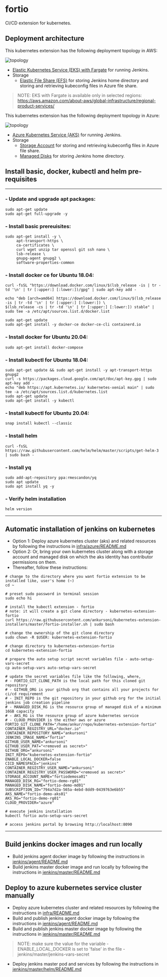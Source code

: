 # fortio
CI/CD extension for kubernetes.


## Deployment architecture

This kubernetes extension has the following deployment topology in AWS:

![topology](docs/images/aws-topology.png)

* [Elastic Kubernetes Service (EKS) with Fargate](https://aws.amazon.com/eks/) for running Jenkins.
* Storage
  * [Elastic File Share (EFS)](https://aws.amazon.com/efs/) for storing Jenkins home directory and storing and retrieving kubeconfig files in Azure file share.
> NOTE: EKS with Fargate is available only in selected regions: https://aws.amazon.com/about-aws/global-infrastructure/regional-product-services/


This kubernetes extension has the following deployment topology in Azure:

![topology](docs/images/azure-topology.png)

* [Azure Kubernetes Service (AKS)](https://docs.microsoft.com/en-us/azure/aks/) for running Jenkins.
* Storage
  * [Storage Account](https://docs.microsoft.com/en-us/azure/storage/common/storage-account-overview) for storing and retrieving kubeconfig files in Azure file share.
  * [Managed Disks](https://docs.microsoft.com/en-us/azure/virtual-machines/windows/managed-disks-overview) for storing Jenkins home directory.


## Install basic, docker, kubectl and helm pre-requisites
---
### - Update and upgrade apt packages:
``` SH
sudo apt-get update
sudo apt-get full-upgrade -y
```

### - Install basic prereuisites:
``` SH
sudo apt-get install -y \
     apt-transport-https \
     ca-certificates \
     curl wget unzip tar openssl git ssh nano \
     lsb-release \
     gnupg-agent gnupg2 \
     software-properties-common
```

### - Install docker ce for Ubuntu 18.04:
``` SH
curl -fsSL "https://download.docker.com/linux/$(lsb_release -is | tr -td '\n' | tr [:upper:] [:lower:])/gpg" | sudo apt-key add -

echo "deb [arch=amd64] https://download.docker.com/linux/$(lsb_release -is | tr -td '\n' | tr [:upper:] [:lower:]) \
$(lsb_release -cs | tr -td '\n' | tr [:upper:] [:lower:]) stable" | sudo tee -a /etc/apt/sources.list.d/docker.list

sudo apt-get update
sudo apt-get install -y docker-ce docker-ce-cli containerd.io
```

### - Install docker for Ubuntu 20.04:
``` SH
sudo apt-get install docker-compose
```

### - Install kubectl for Ubuntu 18.04:
``` SH
sudo apt-get update && sudo apt-get install -y apt-transport-https gnupg2
curl -s https://packages.cloud.google.com/apt/doc/apt-key.gpg | sudo apt-key add -
echo "deb https://apt.kubernetes.io/ kubernetes-xenial main" | sudo tee -a /etc/apt/sources.list.d/kubernetes.list
sudo apt-get update
sudo apt-get install -y kubectl
```

### - Install kubectl for Ubuntu 20.04:
``` SH
snap install kubectl --classic
```

### - Install helm
``` SH
curl -fsSL https://raw.githubusercontent.com/helm/helm/master/scripts/get-helm-3 | sudo bash -
```

### - Install yq
``` SH
sudo add-apt-repository ppa:rmescandon/yq
sudo apt update
sudo apt install yq -y
```

### - Verify helm installation
``` SH
helm version
```

---

## Automatic installation of jenkins on kubernetes
* Option 1: Deploy azure kubernetes cluster (aks) and related resources by following the instructions in [infra/azure/README.md](infra/azure/README.md)
* Option 2: Or, bring your own kubernetes cluster along with a storage account and managed disk on which the aks identity has contributor permissions on them.
* Thereafter, follow these instructions:
``` SH
# change to the directory where you want fortio extension to be installed like, user's home (~)
cd ~

# preset sudo password in terminal session
sudo echo hi

# install the kubectl extension - fortio
# note: it will create a git clone directory - kubernetes-extension-fortio
curl https://raw.githubusercontent.com/ankursoni/kubernetes-extension-installers/master/fortio-installer.sh | sudo bash

# change the ownership of the git clone directory
sudo chown -R $USER: kubernetes-extension-fortio

# change directory to kubernetes-extension-fortio
cd kubernetes-extension-fortio

# prepare the auto setup script secret variables file - auto-setup-vars-secret
cp auto-setup-vars auto-setup-vars-secret

# update the secret variables file like the following, where,
# - FORTIO_GIT_CLONE_PATH is the local path for this cloned git repository
# - GITHUB_ORG is your github org that contains all your projects for ci/cd requirement
# - INIT_REPO is the git repository in your github org for the initial jenkins job creation pipeline
# - MANAGED_DISK_RG is the resource group of managed disk of a minimum 16GB capacity
# - AKS_RG is the resource group of azure kubernetes service
# - CLOUD_PROVIDER is the either aws or azure
FORTIO_GIT_CLONE_PATH="/home/ankur/repo/kubernetes-extension-fortio"
CONTAINER_REGISTRY_URL="docker.io"
CONTAINER_REPOSITORY_NAME="ankursoni"
JENKINS_IMAGE_NAME="fortio"
GITHUB_USER_NAME="ankursoni"
GITHUB_USER_PAT="<removed as secret>"
GITHUB_ORG="ankursoni"
INIT_REPO="kubernetes-extension-fortio"
ENABLE_LOCAL_DOCKER=false
CICD_NAMESPACE="jenkins"
CONTAINER_REGISTRY_USER_NAME="ankursoni"
CONTAINER_REGISTRY_USER_PASSWORD="<removed as secret>"
STORAGE_ACCOUNT_NAME="fortiodemosa01"
MANAGED_DISK_RG="fortio-demo-rg01"
MANAGED_DISK_NAME="fortio-demo-md01"
SUBSCRIPTION_ID="794a7d2a-565a-4ebd-8dd9-0439763e6b55"
AKS_NAME="fortio-demo-aks01"
AKS_RG="fortio-demo-rg01"
CLOUD_PROVIDER="azure"

# execute jenkins installation
kubectl fortio auto-setup-vars-secret

# access jenkins portal by browsing http://localhost:8090
```

---

## Build jenkins docker images and run locally

* Build jenkins agent docker image by following the instructions in [jenkins/agent/README.md](jenkins/agent/README.md)
* Build jenkins master docker image and run locally by following the instructions in [jenkins/master/README.md](jenkins/master/README.md)


## Deploy to azure kubernetes service cluster manually

* Deploy azure kubernetes cluster and related resources by following the instructions in [infra/README.md](infra/README.md)
* Build and publish jenkins agent docker image by following the instructions in [jenkins/agent/README.md](jenkins/agent/README.md)
* Build and publish jenkins master docker image by following the instructions in [jenkins/master/README.md](jenkins/master/README.md)
> NOTE: make sure the value for the variable - ENABLE_LOCAL_DOCKER is set to 'false' in the file - jenkins/master/jenkins-vars-secret
* Deploy jenkins master pod and services by following the instructions in [jenkins/master/helm/README.md](jenkins/master/helm/README.md)